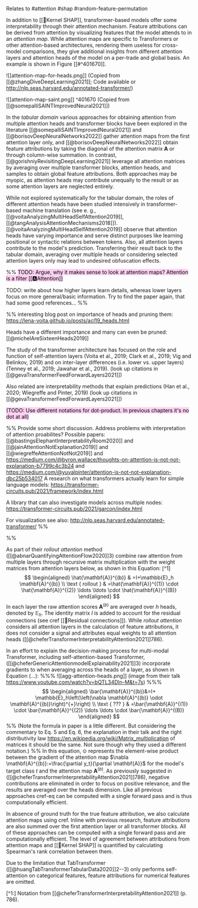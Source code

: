 Relates to #attention #shap #random-feature-permutation  

In addition to [[🧭Kernel SHAP]], transformer-based models offer some interpretability through their attention mechanism. Feature attributions can be derived from attention by visualizing features that the model attends to in an *attention map*. While attention maps are specific to Transformers or other attention-based architectures, rendering them useless for cross-model comparisons, they give additional insights from different attention layers and attention heads of the model on a per-trade and global basis. An example is shown in Figure [[#^401670]].

![[attention-map-for-heads.png]]
(Copied from [[@zhangDiveDeepLearning2021]]; Code available or http://nlp.seas.harvard.edu/annotated-transformer/)

![[attention-map-saint.png]] ^401670
(Copied from [[@somepalliSAINTImprovedNeural2021]])

In the *tabular domain* various approaches for obtaining attention from multiple attention heads and transformer blocks have been explored in the literature [[@somepalliSAINTImprovedNeural2021]] and [[@borisovDeepNeuralNetworks2022]] gather attention maps from the first attention layer only, and [[@borisovDeepNeuralNetworks2022]] obtain feature attributions by taking the diagonal of the attention matrix $\mathbf{A}$ or through column-wise summation. In contrast, [[@gorishniyRevisitingDeepLearning2021]] leverage all attention matrices by averaging over multiple transformer blocks, attention heads, and samples to obtain global feature attributions. Both approaches may be myopic, as attention heads may contribute unequally to the result or as some attention layers are neglected entirely.

While not explored systematically for the tabular domain, the roles of different attention heads have been studied intensively in transformer-based machine translation (see e. g., [[@voitaAnalyzingMultiHeadSelfAttention2019]], [[@tangAnalysisAttentionMechanisms2018]]).  [[@voitaAnalyzingMultiHeadSelfAttention2019]] observe that attention heads have varying importance and serve distinct purposes like learning positional or syntactic relations between tokens. Also, all attention layers contribute to the model's prediction. Transferring their result back to the tabular domain, averaging over multiple heads or considering selected attention layers only may lead to undesired obfuscation effects. 

%%
<mark style="background: #FFB8EBA6;">TODO: Argue, why it makes sense to look at attention maps? Attention is a filter [[🅰️Attention]]</mark>

TODO: write about how higher layers learn details, whereas lower layers focus on more general/basic information. Try to find the paper again, that had some good references... 
%%


%%
interesting blog post on importance of heads and pruning them:
https://lena-voita.github.io/posts/acl19_heads.html

Heads have a different importance and many can even be pruned: [[@michelAreSixteenHeads2019]]

The study of the transformer architecture has focused on the role and function of self-attention layers (Voita et al., 2019; Clark et al., 2019; Vig and Belinkov, 2019) and on inter-layer differences (i.e. lower vs. upper layers) (Tenney et al., 2019; Jawahar et al., 2019). (look up citations in [[@gevaTransformerFeedForwardLayers2021]])

Also related are interpretability methods that explain predictions (Han et al., 2020; Wiegreffe and Pinter, 2019) (look up citations in [[@gevaTransformerFeedForwardLayers2021]])


<mark style="background: #FFB8EBA6;">(TODO: Use different notations for dot-product. In previous chapters it's no dot at all)</mark>

%%
Provide some short discussion. Address problems with interpretation of attention proabilites?
Possible papers: [[@bastingsElephantInterpretabilityRoom2020]] and  [[@jainAttentionNotExplanation2019]] and [[@wiegreffeAttentionNotNot2019]] and https://medium.com/@byron.wallace/thoughts-on-attention-is-not-not-explanation-b7799c4c3b24 and https://medium.com/@yuvalpinter/attention-is-not-not-explanation-dbc25b534017
A research on what transformers actually learn for simple language models: https://transformer-circuits.pub/2021/framework/index.html

A library that can also investigate models across multiple nodes:
https://transformer-circuits.pub/2021/garcon/index.html

For visualization see also:
http://nlp.seas.harvard.edu/annotated-transformer/
%%

%%

As part of their *rollout attention* method ([[@abnarQuantifyingAttentionFlow2020]]3) combine raw attention from multiple layers through recursive matrix multiplication with the weight matrices from attention layers below, as shown in this Equation: [^1]
$$
\begin{aligned}
\hat{\mathbf{A}}^{(b)} & =I+\mathbb{E}_h \mathbf{A}^{(b)} \\
\text { rollout } & =\hat{\mathbf{A}}^{(1)} \cdot \hat{\mathbf{A}}^{(2)} \ldots \ldots \cdot \hat{\mathbf{A}}^{(B)}
\end{aligned}
$$
In each layer the raw attention scores $\mathbf{A}^{(b)}$ are averaged over $h$ heads, denoted by $\mathbb{E}_h$. The identity matrix $I$ is added to account for the residual connections (see cref [[🔗Residual connections]]).  While *rollout attention* considers all attention layers in the calculation of feature attributions, it does not consider a signal and attributes equal weights to all attention heads ([[@cheferTransformerInterpretabilityAttention2021]]786). 

In an effort to explain the decision-making process for multi-modal Transformer, including self-attention-based Transformer, ([[@cheferGenericAttentionmodelExplainability2021]]3) incorporate gradients to when averaging across the heads of a layer, as shown in Equation (...):
%%%
![[agg-attention-heads.png]]
(image from their talk https://www.youtube.com/watch?v=bQTL34Dln-M&t=7s)
%%%
$$
\begin{aligned}
\bar{\mathbf{A}}^{(b)}&=I+ \mathbb{E}_h\left(\left(\nabla \mathbf{A}^{(b)} \odot \mathbf{A}^{(b)}\right)^{+}\right) \\
\text { ??? } & =\bar{\mathbf{A}}^{(1)} \cdot \bar{\mathbf{A}}^{(2)} \ldots \ldots \cdot \bar{\mathbf{A}}^{(B)}
\end{aligned}
$$
%%
(Note the formula in paper is a little different. But considering the commentary to Eq. 5 and Eq. 6, the explanation in their talk and the right distributivity law https://en.wikipedia.org/wiki/Matrix_multiplication of matrices it should be the same. Not sure though why they used a different notation.)
%%
In this equation, $\odot$ represents the element-wise product between the gradient of the attention map $\nabla \mathbf{A}^{(b)}:=\frac{\partial y_t}{\partial \mathbf{A}}$ for the model's target class $t$ and the attention map $\mathbf{A}^{(b)}$. As previously suggested in ([[@cheferTransformerInterpretabilityAttention2021]]786), negative contributions are eliminated in order to focus on positive relevance, and the results are averaged over the heads dimension. Like all previous approaches cref-eq can be computed with a single forward pass and is thus computationally efficient.


In absence of ground truth for the true feature attribution, we also calculate attention maps using cref. Inline with previous research, feature attributions are also summed over the first attention layer or all transformer blocks. All of these approaches can be computed with a single forward pass and are computationally efficient. The level of agreement between attributions from attention maps and [[🧭Kernel SHAP]] is quantified by calculating Spearman's rank correlation between them.

Due to the limitation that TabTransformer ([[@huangTabTransformerTabularData2020]]2--3) only performs self-attention on categorical features, feature attributions for numerical features are omitted.

[^1:] Notation from [[@cheferTransformerInterpretabilityAttention2021]] (p. 786).